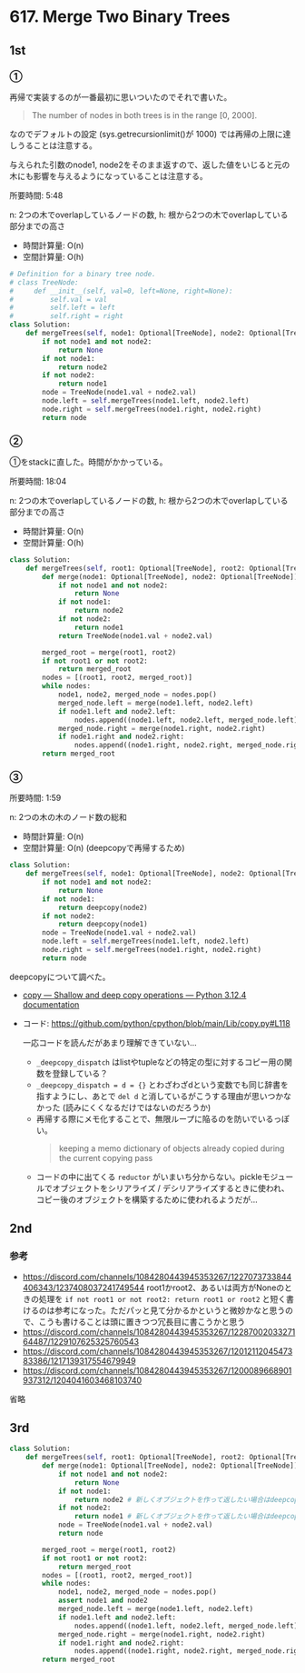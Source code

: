 # 617. Merge Two Binary Trees

## 1st

### ①

再帰で実装するのが一番最初に思いついたのでそれで書いた。
> The number of nodes in both trees is in the range [0, 2000].

なのでデフォルトの設定 (sys.getrecursionlimit()が 1000) では再帰の上限に達しうることは注意する。

与えられた引数のnode1, node2をそのまま返すので、返した値をいじると元の木にも影響を与えるようになっていることは注意する。

所要時間: 5:48

n: 2つの木でoverlapしているノードの数, h: 根から2つの木でoverlapしている部分までの高さ
- 時間計算量: O(n)
- 空間計算量: O(h)

```py
# Definition for a binary tree node.
# class TreeNode:
#     def __init__(self, val=0, left=None, right=None):
#         self.val = val
#         self.left = left
#         self.right = right
class Solution:
    def mergeTrees(self, node1: Optional[TreeNode], node2: Optional[TreeNode]) -> Optional[TreeNode]:
        if not node1 and not node2:
            return None
        if not node1:
            return node2
        if not node2:
            return node1
        node = TreeNode(node1.val + node2.val)
        node.left = self.mergeTrees(node1.left, node2.left)
        node.right = self.mergeTrees(node1.right, node2.right)
        return node
```

### ②

①をstackに直した。時間がかかっている。

所要時間: 18:04

n: 2つの木でoverlapしているノードの数, h: 根から2つの木でoverlapしている部分までの高さ
- 時間計算量: O(n)
- 空間計算量: O(h)


```py
class Solution:
    def mergeTrees(self, root1: Optional[TreeNode], root2: Optional[TreeNode]) -> Optional[TreeNode]:
        def merge(node1: Optional[TreeNode], node2: Optional[TreeNode]) -> Optional[TreeNode]:
            if not node1 and not node2:
                return None
            if not node1:
                return node2
            if not node2:
                return node1
            return TreeNode(node1.val + node2.val)

        merged_root = merge(root1, root2)
        if not root1 or not root2:
            return merged_root
        nodes = [(root1, root2, merged_root)]
        while nodes:
            node1, node2, merged_node = nodes.pop()
            merged_node.left = merge(node1.left, node2.left)
            if node1.left and node2.left:
                nodes.append((node1.left, node2.left, merged_node.left))
            merged_node.right = merge(node1.right, node2.right)
            if node1.right and node2.right:
                nodes.append((node1.right, node2.right, merged_node.right))
        return merged_root
```

### ③

所要時間: 1:59

n: 2つの木の木のノード数の総和
- 時間計算量: O(n)
- 空間計算量: O(n) (deepcopyで再帰するため)


```py
class Solution:
    def mergeTrees(self, node1: Optional[TreeNode], node2: Optional[TreeNode]) -> Optional[TreeNode]:
        if not node1 and not node2:
            return None
        if not node1:
            return deepcopy(node2)
        if not node2:
            return deepcopy(node1)
        node = TreeNode(node1.val + node2.val)
        node.left = self.mergeTrees(node1.left, node2.left)
        node.right = self.mergeTrees(node1.right, node2.right)
        return node
```

deepcopyについて調べた。

- [copy — Shallow and deep copy operations — Python 3.12.4 documentation](https://docs.python.org/3/library/copy.html)
- コード: https://github.com/python/cpython/blob/main/Lib/copy.py#L118

  一応コードを読んだがあまり理解できていない...
  - `_deepcopy_dispatch` はlistやtupleなどの特定の型に対するコピー用の関数を登録している？
  - `_deepcopy_dispatch = d = {}` とわざわざdという変数でも同じ辞書を指すようにし、あとで `del d` と消しているがこうする理由が思いつかなかった (読みにくくなるだけではないのだろうか)
  - 再帰する際にメモ化することで、無限ループに陥るのを防いでいるっぽい。
    > keeping a memo dictionary of objects already copied during the current copying pass
  - コードの中に出てくる `reductor` がいまいち分からない。pickleモジュールでオブジェクトをシリアライズ / デシリアライズするときに使われ、コピー後のオブジェクトを構築するために使われるようだが...



## 2nd

### 参考

- https://discord.com/channels/1084280443945353267/1227073733844406343/1237408037241749544
  root1かroot2、あるいは両方がNoneのときの処理を `if not root1 or not root2: return root1 or root2` と短く書けるのは参考になった。ただパッと見て分かるかというと微妙かなと思うので、こうも書けることは頭に置きつつ冗長目に書こうかと思う
- https://discord.com/channels/1084280443945353267/1228700203327164487/1229107625325760543
- https://discord.com/channels/1084280443945353267/1201211204547383386/1217139317554679949
- https://discord.com/channels/1084280443945353267/1200089668901937312/1204041603468103740

省略

## 3rd


```py
class Solution:
    def mergeTrees(self, root1: Optional[TreeNode], root2: Optional[TreeNode]) -> Optional[TreeNode]:
        def merge(node1: Optional[TreeNode], node2: Optional[TreeNode]) -> Optional[TreeNode]:
            if not node1 and not node2:
                return None
            if not node1:
                return node2 # 新しくオブジェクトを作って返したい場合はdeepcopyする
            if not node2:
                return node1 # 新しくオブジェクトを作って返したい場合はdeepcopyする
            node = TreeNode(node1.val + node2.val)
            return node

        merged_root = merge(root1, root2)
        if not root1 or not root2:
            return merged_root
        nodes = [(root1, root2, merged_root)]
        while nodes:
            node1, node2, merged_node = nodes.pop()
            assert node1 and node2
            merged_node.left = merge(node1.left, node2.left)
            if node1.left and node2.left:
                nodes.append((node1.left, node2.left, merged_node.left))
            merged_node.right = merge(node1.right, node2.right)
            if node1.right and node2.right:
                nodes.append((node1.right, node2.right, merged_node.right))
        return merged_root
```
